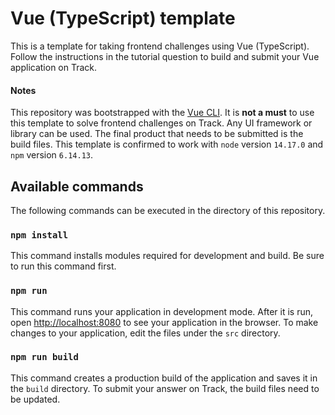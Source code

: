 # Vue (TypeScript) template
This is a template for taking frontend challenges using Vue (TypeScript).
Follow the instructions in the tutorial question to build and submit your Vue application on Track. 

#### **Notes**
This repository was bootstrapped with the [Vue CLI](https://cli.vuejs.org/guide/creating-a-project.html).
It is **not a must** to use this template to solve frontend challenges on Track. Any UI framework or library can be used. The final product that needs to be submitted is the build files.
This template is confirmed to work with `node` version `14.17.0` and `npm` version `6.14.13`.

## Available commands
The following commands can be executed in the directory of this repository.

### `npm install`
This command installs modules required for development and build. Be sure to run this command first. 

### `npm run`
This command runs your application in development mode. After it is run, open [http://localhost:8080](http://localhost:8080) to see your application in the browser. To make changes to your application, edit the files under the `src` directory.

### `npm run build`
This command creates a production build of the application and saves it in the `build` directory.
To submit your answer on Track, the build files need to be updated.